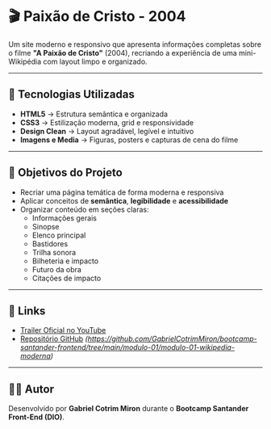 # 🎬 Paixão de Cristo - 2004  

Um site moderno e responsivo que apresenta informações completas sobre o filme **"A Paixão de Cristo"** (2004), recriando a experiência de uma mini-Wikipédia com layout limpo e organizado.  

---

## 🚀 Tecnologias Utilizadas  

- **HTML5** → Estrutura semântica e organizada  
- **CSS3** → Estilização moderna, grid e responsividade  
- **Design Clean** → Layout agradável, legível e intuitivo  
- **Imagens e Media** → Figuras, posters e capturas de cena do filme  

---

## 🎯 Objetivos do Projeto  

- Recriar uma página temática de forma moderna e responsiva  
- Aplicar conceitos de **semântica**, **legibilidade** e **acessibilidade**  
- Organizar conteúdo em seções claras:  
  - Informações gerais  
  - Sinopse  
  - Elenco principal  
  - Bastidores  
  - Trilha sonora  
  - Bilheteria e impacto  
  - Futuro da obra  
  - Citações de impacto  

---

## 🔗 Links  

- [Trailer Oficial no YouTube](https://www.youtube.com/watch?v=2K_LUXYM8To)  
- [Repositório GitHub](#) *(https://github.com/GabrielCotrimMiron/bootcamp-santander-frontend/tree/main/modulo-01/modulo-01-wikipedia-moderna)*  

---

## 👨‍💻 Autor  

Desenvolvido por **Gabriel Cotrim Miron** durante o **Bootcamp Santander Front-End (DIO)**.  
